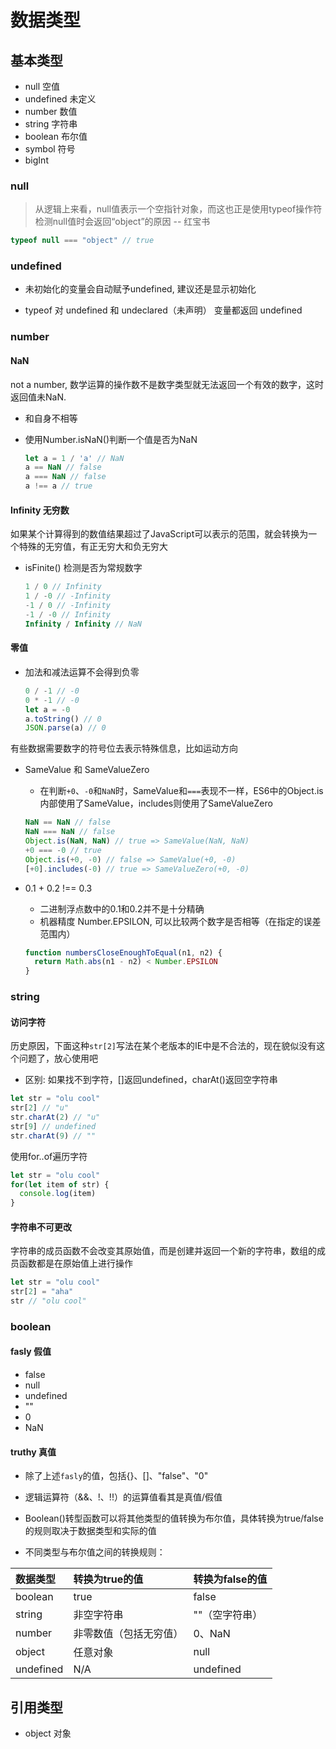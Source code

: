 # 数据类型

## 基本类型

- null 空值
- undefined 未定义
- number 数值
- string 字符串
- boolean 布尔值
- symbol 符号
- bigInt 

### null

> 从逻辑上来看，null值表示一个空指针对象，而这也正是使用typeof操作符检测null值时会返回“object”的原因 -- 红宝书

```js
typeof null === "object" // true
```

### undefined

- 未初始化的变量会自动赋予undefined, 建议还是显示初始化

- typeof 对 undefined 和 undeclared（未声明） 变量都返回 undefined

### number

#### NaN

not a number, 数学运算的操作数不是数字类型就无法返回一个有效的数字，这时返回值未NaN.

- 和自身不相等
- 使用Number.isNaN()判断一个值是否为NaN

  ```js
  let a = 1 / 'a' // NaN
  a == NaN // false
  a === NaN // false
  a !== a // true
  ```

#### Infinity 无穷数

如果某个计算得到的数值结果超过了JavaScript可以表示的范围，就会转换为一个特殊的无穷值，有正无穷大和负无穷大

- isFinite() 检测是否为常规数字  

  ```js
  1 / 0 // Infinity
  1 / -0 // -Infinity
  -1 / 0 // -Infinity
  -1 / -0 // Infinity
  Infinity / Infinity // NaN
  ```

#### 零值

- 加法和减法运算不会得到负零

  ```js
  0 / -1 // -0
  0 * -1 // -0
  let a = -0
  a.toString() // 0
  JSON.parse(a) // 0
  ```

有些数据需要数字的符号位去表示特殊信息，比如运动方向

- SameValue 和 SameValueZero
  - 在判断`+0`、`-0`和`NaN`时，SameValue和`===`表现不一样，ES6中的Object.is内部使用了SameValue，includes则使用了SameValueZero

  ```js
  NaN == NaN // false
  NaN === NaN // false
  Object.is(NaN, NaN) // true => SameValue(NaN, NaN)
  +0 === -0 // true
  Object.is(+0, -0) // false => SameValue(+0, -0)
  [+0].includes(-0) // true => SameValueZero(+0, -0)
  ```

- 0.1 + 0.2 !== 0.3
  - 二进制浮点数中的0.1和0.2并不是十分精确
  - 机器精度 Number.EPSILON, 可以比较两个数字是否相等（在指定的误差范围内）

  ```js
  function numbersCloseEnoughToEqual(n1, n2) {
    return Math.abs(n1 - n2) < Number.EPSILON
  }
  ```

### string

#### 访问字符

历史原因，下面这种`str[2]`写法在某个老版本的IE中是不合法的，现在貌似没有这个问题了，放心使用吧

- 区别: 如果找不到字符，[]返回undefined，charAt()返回空字符串

```js
let str = "olu cool"
str[2] // "u"
str.charAt(2) // "u"
str[9] // undefined
str.charAt(9) // ""
```

使用for..of遍历字符

```js
let str = "olu cool"
for(let item of str) {
  console.log(item)
}
```

#### 字符串不可更改

字符串的成员函数不会改变其原始值，而是创建并返回一个新的字符串，数组的成员函数都是在原始值上进行操作

```js
let str = "olu cool"
str[2] = "aha"
str // "olu cool"
```

### boolean

#### fasly 假值

- false
- null
- undefined
- ""
- 0
- NaN

#### truthy 真值

- 除了上述`fasly`的值，包括{}、[]、"false"、"0"

- 逻辑运算符（&&、!、!!）的运算值看其是真值/假值

- Boolean()转型函数可以将其他类型的值转换为布尔值，具体转换为true/false的规则取决于数据类型和实际的值

- 不同类型与布尔值之间的转换规则：

数据类型|转换为true的值|转换为false的值
:--|:--|:--
boolean|true|false
string|非空字符串|""（空字符串）
number|非零数值（包括无穷值）|0、NaN
object|任意对象|null
undefined|N/A|undefined

## 引用类型

- object 对象